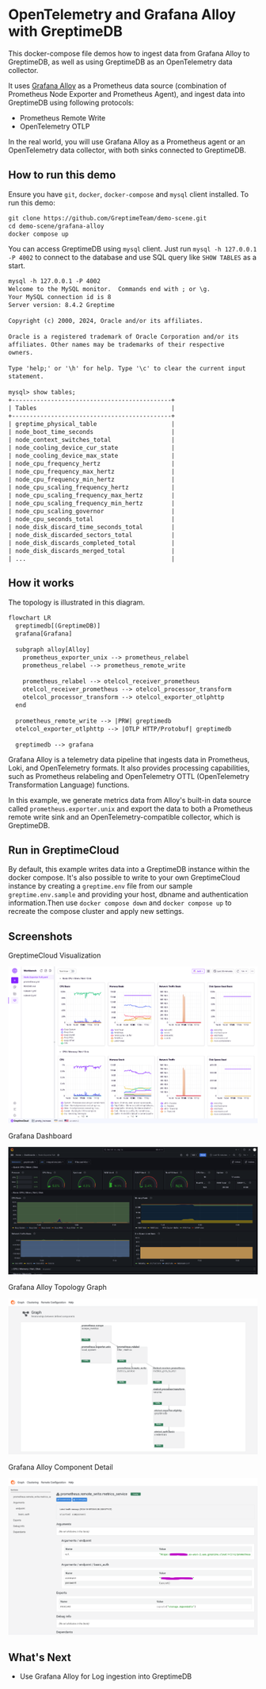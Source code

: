 # OpenTelemetry and Grafana Alloy with GreptimeDB

This docker-compose file demos how to ingest data from Grafana Alloy to
GreptimeDB, as well as using GreptimeDB as an OpenTelemetry data collector.

It uses [Grafana Alloy](https://grafana.com/docs/alloy) as a Prometheus data
source (combination of Prometheus Node Exporter and Prometheus Agent), and
ingest data into GreptimeDB using following protocols:

- Prometheus Remote Write
- OpenTelemetry OTLP

In the real world, you will use Grafana Alloy as a Prometheus agent or an
OpenTelemetry data collector, with both sinks connected to GreptimeDB.

## How to run this demo

Ensure you have `git`, `docker`, `docker-compose` and `mysql` client
installed. To run this demo:

```shell
git clone https://github.com/GreptimeTeam/demo-scene.git
cd demo-scene/grafana-alloy
docker compose up
```

You can access GreptimeDB using `mysql` client. Just run `mysql -h 127.0.0.1 -P
4002` to connect to the database and use SQL query like `SHOW TABLES` as a
start.

```
mysql -h 127.0.0.1 -P 4002
Welcome to the MySQL monitor.  Commands end with ; or \g.
Your MySQL connection id is 8
Server version: 8.4.2 Greptime

Copyright (c) 2000, 2024, Oracle and/or its affiliates.

Oracle is a registered trademark of Oracle Corporation and/or its
affiliates. Other names may be trademarks of their respective
owners.

Type 'help;' or '\h' for help. Type '\c' to clear the current input statement.

mysql> show tables;
+---------------------------------------------+
| Tables                                      |
+---------------------------------------------+
| greptime_physical_table                     |
| node_boot_time_seconds                      |
| node_context_switches_total                 |
| node_cooling_device_cur_state               |
| node_cooling_device_max_state               |
| node_cpu_frequency_hertz                    |
| node_cpu_frequency_max_hertz                |
| node_cpu_frequency_min_hertz                |
| node_cpu_scaling_frequency_hertz            |
| node_cpu_scaling_frequency_max_hertz        |
| node_cpu_scaling_frequency_min_hertz        |
| node_cpu_scaling_governor                   |
| node_cpu_seconds_total                      |
| node_disk_discard_time_seconds_total        |
| node_disk_discarded_sectors_total           |
| node_disk_discards_completed_total          |
| node_disk_discards_merged_total             |
| ...                                         |
```

## How it works

The topology is illustrated in this diagram.

```mermaid
flowchart LR
  greptimedb[(GreptimeDB)]
  grafana[Grafana]

  subgraph alloy[Alloy]
    prometheus_exporter_unix --> prometheus_relabel
    prometheus_relabel --> prometheus_remote_write

    prometheus_relabel --> otelcol_receiver_prometheus
    otelcol_receiver_prometheus --> otelcol_processor_transform
    otelcol_processor_transform --> otelcol_exporter_otlphttp
  end

  prometheus_remote_write --> |PRW| greptimedb
  otelcol_exporter_otlphttp --> |OTLP HTTP/Protobuf| greptimedb

  greptimedb --> grafana
```

Grafana Alloy is a telemetry data pipeline that ingests data in Prometheus,
Loki, and OpenTelemetry formats. It also provides processing capabilities, such
as Prometheus relabeling and OpenTelemetry OTTL (OpenTelemetry Transformation
Language) functions.

In this example, we generate metrics data from Alloy's built-in data source
called `prometheus.exporter.unix` and export the data to both a Prometheus
remote write sink and an OpenTelemetry-compatible collector, which is
GreptimeDB.

## Run in GreptimeCloud

By default, this example writes data into a GreptimeDB instance within the
docker compose. It's also possible to write to your own GreptimeCloud instance
by creating a `greptime.env` file from our sample `greptime.env.sample` and
providing your host, dbname and authentication information.Then use `docker
compose down` and `docker compose up` to recreate the compose cluster and apply
new settings.

## Screenshots

GreptimeCloud Visualization

![greptimecloud](media/greptimecloud.png)

Grafana Dashboard

![grafana dashboard](media/grafana-dashboard.png)

Grafana Alloy Topology Graph

![alloy graph](media/alloy-graph.png)

Grafana Alloy Component Detail

![alloy component detail](media/alloy-sink-detail.png)

## What's Next

- Use Grafana Alloy for Log ingestion into GreptimeDB
